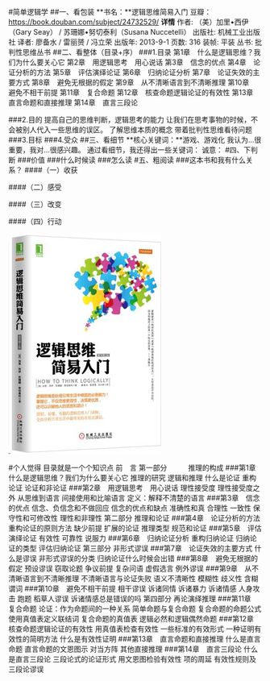 #简单逻辑学
##一、看包装
**书名：**逻辑思维简易入门
豆瓣：https://book.douban.com/subject/24732529/
**详情**
作者: （美）加里•西伊（Gary Seay） / 苏珊娜•努切泰利（Susana Nuccetelli） 
出版社: 机械工业出版社
译者: 廖备水 / 雷丽赟 / 冯立荣 
出版年: 2013-9-1
页数: 316
装帧: 平装
丛书: 批判性思维丛书
##二、看整体（目录+序）
###1.目录
    第1章　什么是逻辑思维？我们为什么要关心它 
    第2章　用逻辑思考　用心说话 
    第3章　信念的优点 
    第4章　论证分析的方法 
    第5章　评估演绎论证 
    第6章　归纳论证分析 
    第7章　论证失效的主要方式 
    第8章　避免无根据的假定 
    第9章　从不清晰语言到不清晰推理 
    第10章　避免不相干前提 
    第11章　复合命题 
    第12章　核查命题逻辑论证的有效性 
    第13章　直言命题和直接推理 
    第14章　直言三段论 
    

###2.目的
提高自己的思维判断，逻辑思考的能力
让我们在思考事物的时候，不会被别人代入一些思维的误区。
了解思维本质的概念
带着批判性思维看待问题
###3.目标
###4.受众
##三、看细节
**核心关键词：**游戏、游戏化
我认为...很重要，我对...很感兴趣。
通过看细节，我还得出一些关键词：
诚意：
#四、下判断
###价值
###什么时候读
###怎么读
#五、粗阅读
###这本书和我有什么关系？
####（一）收获

####（二）感受

####（三）改变

####（四）行动

![](./_image/2017-02-19-11-14-25.jpg)
 
#个人觉得 目录就是一个个知识点
前　言
第一部分　　　推理的构成
###第1章　什么是逻辑思维？我们为什么要关心它 
推理的研究 
逻辑和推理 
什么是论证 
重构论证 
论证和非论证 
###第2章　用逻辑思考　用心说话 
理性接受度 
理性接受度之外 
从思维到语言 
间接使用和比喻语言 
定义：解释不清楚的语言 
###第3章　信念的优点 
信念、负信念和不做回应 
信念的优点和缺点 
准确性和真 
合理性 
一致性 
保守性和可修改性 
理性和非理性 
第二部分 推理和论证
###第4章　论证分析的方法 
重构论证的原则方法 
缺少前提 
扩展的论证 
推理类型 
规范和论证 
###第5章　评估演绎论证 
有效性 
可靠性 
说服力 
###第6章　归纳论证分析 
重构归纳论证 
归纳论证的类型 
评估归纳论证 
第三部分 非形式谬误
###第7章　论证失效的主要方式 
什么是谬误 
非形式谬误的分类 
归纳论证什么时候会出错 
###第8章　避免无根据的假定 
预设谬误 
窃取论题 
争议前提 
复杂问语 
虚假选言 
例外谬误 
###第9章　从不清晰语言到不清晰推理 
不清晰语言与论证失败 
语义不清晰性 
模糊性 
歧义性 
含糊谓词 
###第10章　避免不相干前提 
相干谬误 
诉诸同情 
诉诸暴力 
诉诸情感 
人身攻击 
跑题 
稻草人谬误 
诉诸情感总是错误的吗 
第四部分 再论演绎推理
###第11章　复合命题 
论证：作为命题间的一种关系 
简单命题与复合命题 
复合命题的命题公式 
使用真值表定义联结词 
复合命题的真值表 
逻辑必然和逻辑偶然命题 
###第12章　核查命题逻辑论证的有效性 
用真值表检查有效性 
一些标准的有效形式 
一种证明有效性的简明方法 
什么是有效性证明 
###第13章　直言命题和直接推理 
什么是直言命题 
直言命题的文恩图示 
对当方阵 
其他直接推理 
###第14章　直言三段论 
什么是直言三段论 
三段论式的论证形式 
用文恩图检验有效性 
项的周延 
有效性规则及三段论谬误 


